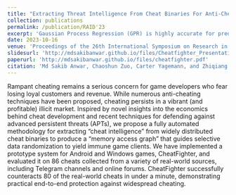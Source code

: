 ```yaml
---
title: "Extracting Threat Intelligence From Cheat Binaries For Anti-Cheating"
collection: publications
permalink: /publication/RAID'23
excerpt: 'Gaussian Process Regression (GPR) is highly accurate for predicting online radio maps in fingerprinting-based localization, but its accuracy depends on the mean function used; this paper compares various Indoor Positioning Systems (IPS) with GPR mean functions and introduces two new neural network-based mean functions that outperform traditional ones.'
date: 2023-10-16
venue: 'Proceedings of the 26th International Symposium on Research in Attacks, Intrusions and Defenses'
slidesurl: 'http://mdsakibanwar.github.io/files/Cheatfighter_Presentation.pdf'
paperurl: 'http://mdsakibanwar.github.io/files/cheatfighter.pdf'
citation: 'Md Sakib Anwar, Chaoshun Zuo, Carter Yagemann, and Zhiqiang Lin. 2023. Extracting Threat Intelligence From Cheat Binaries For Anti-Cheating. In Proceedings of the 26th International Symposium on Research in Attacks, Intrusions and Defenses (RAID '23). Association for Computing Machinery, New York, NY, USA, 17–31. https://doi.org/10.1145/3607199.3607211'
---
```


Rampant cheating remains a serious concern for game developers who fear losing loyal customers and revenue. While numerous anti-cheating techniques have been proposed, cheating persists in a vibrant (and profitable) illicit market. Inspired by novel insights into the economics behind cheat development and recent techniques for defending against advanced persistent threats (APTs), we propose a fully automated methodology for extracting “cheat intelligence” from widely distributed cheat binaries to produce a “memory access graph” that guides selective data randomization to yield immune game clients. We have implemented a prototype system for Android and Windows games, CheatFighter, and evaluated it on 86 cheats collected from a variety of real-world sources, including Telegram channels and online forums. CheatFighter successfully counteracts 80 of the real-world cheats in under a minute, demonstrating practical end-to-end protection against widespread cheating.
